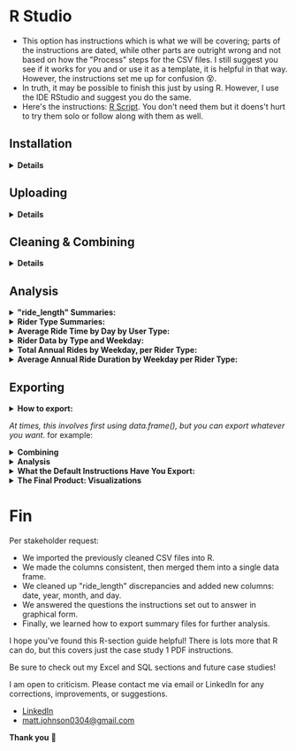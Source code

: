 # R Studio
* This option has instructions which is what we will be covering; parts of the instructions are dated, while other parts are outright wrong and not based on how the "Process" steps for the CSV files. I still suggest you see if it works for you and or use it as a template, it is helpful in that way. However, the instructions set me up for confusion 😵.
* In truth, it may be possible to finish this just by using R. However, I use the IDE RStudio and suggest you do the same.
* Here's the instructions: [R Script](https://docs.google.com/document/d/1TTj5KNKf4BWvEORGm10oNbpwTRk1hamsWJGj6qRWpuI/edit). You don't need them but it doens't hurt to try them solo or follow along with them as well.  

## Installation
<details>
  <summary><strong>Details</strong></summary>
  
### Click here ➡️ [R](https://cloud.r-project.org/bin/windows/base/R-4.3.0-win.exe)

* I created an auto-download link because I find the CRAN website confusing 😵. 
* Keep in mind that R does not auto-update. Also, that old versions stay on your hard drive.
* Run through the setup, keeping all the default settings.

### Click here ➡️ [R Studio](https://download1.rstudio.org/electron/windows/RStudio-2023.06.0-421.exe)
* I created an auto-download link because why not.
* Keep in mind that RStudio does not auto-update, nor do the libraries, but it will prompt you when updates are available. 
* Run through the setup, keeping all the default settings.
  
### Make sure you create a directory for your project
  * The far top-right has a tab just below the RStudio "Close tab" click it > New Project > New Directory > New Project >  name your directory and its location > Create Project.
  
<details>
  <summary><strong>Settings</strong></summary> 
  
  * To change RStudio to nightmode: Tools > Global Options > Appearance > Editor theme > "Tomorrow Night" is my current selection.
  * I prefer this pane layout. I ask that you consider it yourself. To change it: View > Panes > Pane Layout. However, it is all preference: 
  
![RStudio](RStudio.PNG)
  
</details>

</details>

## Uploading 

<details>
    <summary><strong>Details</strong></summary>
<em> Note: The point of this set of instructions is to answer "In what ways do members and casual riders use Divvy bikes differently?". </em> We can use R to answer other questions as well.
  
* In my opinion, to save on typing, you should copy the instructions listed at the top of this page into a new R script or copy [mine](https://github.com/MjxSjx/Portfolio/blob/main/Case%20Study%201%20-%20bike-share%20analysis/R%20Results/bike_riders.R), which is what I did.
* File tab > New File > R Script. Copy the instructions and paste them into your new script, then: File tab > Save As > bike_riders.R <em>(or whatever file name you like).</em> 
  
<details>
  <summary><strong>Instructions</strong></summary>
  
<ol>
<li> We potentially need to install tidyverse. <em> It's likely you already have it installed if you took the Coursera Google Data Analytics course and followed their instructions word for word. You installed tidyverse like 15 times 🤣. </em> </li>
<details>
  <summary><strong>Install packages</strong></summary>

* <em> We do not need "lubridate" and "ggplot2" installed because "tidyverse" already comes with them. </em>
`install.packages("tidyverse")`

</details>
  
<li> After installing the libraries, you still need to load them. This is where copying the instructions into an R script is so helpful. Simply highlight the line that reads "library(tidyverse)" and then hold CTRL+ENTER or click the "Run" button at the top-right of the Script tab. </li>
  <details>
  <summary><strong>Load packages</strong></summary>

* <em> We do not need "lubridate" and "ggplot2" loaded because "tidyverse" already does that for us. </em>    
`library(tidyverse)`

</details>

<li>Now we check and set the directory.</li>
  
  <details>
    <summary><strong>Check and set directory</strong></summary>

```
# displays your working directory
getwd() 

# sets your working directory 
setwd("Your Directory location") 

# check you set your directory correctly
getwd() 
```
    
 </details>
  
<li> It's time to upload the CSV files we cleaned earlier. </li>
    <details>
    <summary><strong>CSV files</strong></summary>
      <em>Simple file names mean less typing</em>

```      
db1 <- read_csv("202205-tripdata.csv")
db2 <- read_csv("202206-tripdata.csv")
db3 <- read_csv("202207-tripdata.csv")
db4 <- read_csv("202208-tripdata.csv")
db5 <- read_csv("202209-tripdata.csv")
db6 <- read_csv("202210-tripdata.csv")
db7 <- read_csv("202211-tripdata.csv")
db8 <- read_csv("202212-tripdata.csv")
db9 <- read_csv("202301-tripdata.csv")
db10 <- read_csv("202302-tripdata.csv")
db11 <- read_csv("202303-tripdata.csv")
db12 <- read_csv("202304-tripdata.csv")
```

<em>Check your "Environment" tab to see that all 12 files are loaded in R Studio</em>

</details>
  
<li> Check once again that all 12 column names are consistent. </li>
  <details>
    <summary><strong>Checking column names </strong></summary>

```  
colnames(db1)
colnames(db2)
colnames(db3)
colnames(db4)
colnames(db5)
colnames(db6)
colnames(db7)
colnames(db8)
colnames(db9)
colnames(db10)
colnames(db11)
colnames(db12)
```
</details>
  
<li> There is no need to rename columns or use mutate() on "ride_id" or "rideable_type" if you're using data after 2020. </li>
    <details>
 <summary><strong> Double checking column names </strong></summary>
  <em> Simply check the structure of each file </em>

``` 
str(db1)
str(db2)
str(db3)
str(db4)
str(db5)
str(db6)
str(db7)
str(db8)
str(db9)
str(db10)
str(db11)
str(db12)
```

<em>Notice all column names are already correct, and both columns listed directly above are already labeled as "col_character()"</em>
</ol>
  
</details>
</details>
  
## Cleaning & Combining

  <details>
    <summary><strong>Details</strong></summary>
<ol>
 <li>Making one large data frame.</li> 
 <details>
 <summary><strong>Combining</strong></summary>

```
all_trips <- bind_rows(db1,db2,db3,db4,db5,db6,db7,db8,db9,db10,db11,db12)   
```

</details>
   
<li> The PDF instructions have us removing some columns. We don't <em>"need to,"</em> though. Deeper investigations can be done if they are left; however, they are investigations already covered in my SQL guide. </li>
<details>
  <summary><strong>Removing columns</strong></summary>
  <em> birthyear and gender only apply to data from 2020 and older and do not exist in our files. </em> 

```  
all_trips <- all_trips %>%  select(-c(start_lat, start_lng, end_lat, end_lng))
```
  
</details>

<li> Changing "ride_length" to cooperate with us. </li> 
<details>
  <summary><strong> Changing "ride_length" </strong></summary>
  <em> This was a pain.  The default instructions did not work for me. The solution is simple but understanding how and why every other solution broke the syntax took me half a day. Feel free to solve this yourself by using the default instructions listed at the very top. The answer will always be here waiting for you. </em> 
<details>
  <summary><strong> <em>Spoiler Ahead! </em></strong></summary>

```  
all_trips$ride_length <- as.numeric(as.POSIXlt(all_trips$ride_length, format = "%H:%M:%S"))
```

</details> 
</details>  
  
<li> Inspecting the new table we've created. </li>  
<details>
  <summary><strong>Inspection syntax</strong></summary>
  <em> This is all important information about our data frame. </em> 

```
# List of column names
colnames(all_trips)

# How many rows are in data frame?
nrow(all_trips)

# Dimensions of the data frame?
dim(all_trips)

# See the first 6 rows of data frame.  Also tail(all_trips)
head(all_trips)

# See list of columns and data types (numeric, character, etc)
str(all_trips)

# Statistical summary of data. Mainly for numerics
summary(all_trips)

```
  
</details>  
  
<li> There is no need to use mutate() on "casual_member" which only applies to data from 2020 and older. </em> </li>   
<details>
  <summary><strong>Checking column "member_casual"</strong></summary>
    <em> Run this code to prove to yourself that you're in the clear </em>

```  
distinct_values <- unique(all_trips$member_casual)

print(distinct_values)
```

 <em> Notice your results are only "casual" and "member" </em>                     
</details>  

<li> Adding a "date" column.</li>     
<details>
  <summary><strong>Adding date</strong></summary>
   <em> This too caused a headache for me, although not as severe. The default instructions did not work for me. </em>

  <details>
  <summary><strong>Spoilers Ahead! </strong></summary>

```    
all_trips$date <- as.Date(all_trips$started_at, format = "%m/%d/%Y %H:%M")
```
  
</details>
 </details>

<li> Adding columns: month, day, and year of each ride. Plus, altering the day_of_week column. </em>       
<details>
 <summary><strong>Adding columns </strong></summary>

```  
all_trips$month <- format(as.Date(all_trips$date), "%m")

all_trips$day <- format(as.Date(all_trips$date), "%d")

all_trips$year <- format(as.Date(all_trips$date), "%Y")

all_trips$day_of_week <- format(as.Date(all_trips$date), "%A")
```

</details>

<li> Removing bad data.</li> 
<details>
  <summary><strong>Removing negative numbers</strong></summary>
   <em> We already took care of this in our Excel work. </em>

```
all_trips_v2 <- all_trips[!(all_trips$start_station_name == "HQ QR" | all_trips$ride_length<0),]
```

</details>

</ol>
 
</details>
      
## Analysis

<details>
<summary><strong>"ride_length" Summaries: </strong></summary>
<em> Time for descriptive analysis on ride_length (all figures in seconds) </em>

```
mean(all_trips_v2$ride_length)

median(all_trips_v2$ride_length)

max(all_trips_v2$ride_length)

min(all_trips_v2$ride_length)

summary(all_trips_v2$ride_length)
```

</details>


<details>
<summary><strong>Rider Type Summaries: </strong></summary>
<em>Compare members and casual users</em>

```
aggregate(all_trips_v2$ride_length ~ all_trips_v2$member_casual, FUN = mean)

aggregate(all_trips_v2$ride_length ~ all_trips_v2$member_casual, FUN = median)

aggregate(all_trips_v2$ride_length ~ all_trips_v2$member_casual, FUN = max)

aggregate(all_trips_v2$ride_length ~ all_trips_v2$member_casual, FUN = min)
```
  
</details>


<details>
<summary><strong>Average Ride Time by Day by User Type: </strong></summary>
<em> First, we should put the days of the week in order. </em>
  
```
all_trips_v2$day_of_week <- ordered(all_trips_v2$day_of_week, levels=c("Sunday", "Monday", "Tuesday", "Wednesday", "Thursday", "Friday", "Saturday"))
```

<em> I also rounded it up for visual appeal. </em>
  
```
aggregate(all_trips_v2$ride_length ~ all_trips_v2$member_casual + all_trips_v2$day_of_week, FUN = function(x) round(mean(x), 2))
```

</details>

<details>
<summary><strong>Rider Data by Type and Weekday: </strong></summary>
<em> Another place where we must <strong>first</strong> format to utilize further investigations </em>
  
```  
all_trips_v2 <- all_trips_v2 %>% mutate(started_at = as.POSIXct(started_at, format = "%m/%d/%Y %H:%M"))
```

<em>This is the actual code:</em>

```
all_trips_v2 %>%
  mutate(weekday = wday(started_at, label = TRUE)) %>%
  group_by(member_casual, weekday) %>%
  summarise(
    number_of_rides = n(),
    average_duration = mean(ride_length)
  ) %>%
  arrange(member_casual, weekday)
```  
</details>


<details>
<summary><strong>Total Annual Rides by Weekday, per Rider Type: </strong></summary>
<em> The first visual product the instructions seek to produce is this code. I pasted my results in the exporting section.</em>

```
all_trips_v2 %>%
  mutate(weekday = wday(started_at, label = TRUE)) %>%
  group_by(member_casual, weekday) %>%
  summarise(
    number_of_rides = n(),
    average_duration = mean(ride_length)
    ) %>%
  arrange(member_casual, weekday) %>%
  ggplot(aes(x = weekday, y = number_of_rides, fill = member_casual)) +
  geom_col(position = "dodge") +
  scale_y_continuous(labels = scales::comma) +
  labs(title = "Total Annual Rides by Weekday")
```
<em> I added some quality-of-life syntax: A title and better Y-axis scaling </em>

</details>


<details>
<summary><strong>Average Annual Ride Duration by Weekday per Rider Type: </strong></summary>
<em> The second visual product the instructions seek to produce is this code. I pasted my results in the exporting section.</em>
  
```
all_trips_v2 %>%
  mutate(weekday = wday(started_at, label = TRUE)) %>%
  group_by(member_casual, weekday) %>%
  summarise(
    number_of_rides = n(),
    average_duration = mean(ride_length)
    ) %>%
  arrange(member_casual, weekday) %>%
  ggplot(aes(x = weekday, y = average_duration / 60, fill = member_casual)) +
  geom_col(position = "dodge") +
  scale_y_continuous(labels = scales::comma) +
  labs(title = "Average Annual Ride Duration by Weekday", y = "Average Duration (minutes)")
```
<em> I added some quality-of-life syntax: A title and better Y-axis scaling that transforms seconds into minutes. </em>

</details>


## Exporting

<details>
<summary><strong> How to export: </strong></summary> 

<ol>
<li><strong> You need to choose your file format: </strong></li>

Exporting data examples:

```  
"write.csv()", "write.json()", "write.xlsx()," and so on
```

Exporting plot examples:

```  
"jpeg()" "pdf()", ".png()," and so on
```
  
<li><strong> You need to choose the data you're exporting: </strong></li>

This is what you're picking to export

```
write.csv(all_trips)
```

This is what you're picking to export

```
write.csv(all_trips$ride_length) 
```

<li><strong> You need to choose your file path: </strong></li>
<em> Inside your export function, use the parameter syntax: file = "your destination" </em>

This will save to your current R directory

```
write.csv(all_trips, file = "all_trips.csv", row.names = FALSE)
```

This will save your file inside D > Merit

```
write.csv(all_trips, file = "D:/Merit/all_trips.csv", row.names = FALSE) 
```

</details>

</ol>


<em> At times, this involves first using data.frame(), but you can export whatever you want. </em> for example: 

<details>
<summary><strong> Combining </strong></summary>
  
* When you combine your 12 sheets into one data frame
* If you make a custom data frame for detailed specifics
* The list is endless! Think of the nearly 30 queues we made in SQL. All of those can be done in R, plus more!

</details>

<details>
<summary><strong> Analysis </strong></summary>
  
* "ride_length" summaries
* Rider-type summaries
* Average Ride Time by Day by User Type
* Rider Data by Type and Weekday
  
</details>

<details>
<summary><strong> What the Default Instructions Have You Export:</strong></summary>
  
<em> counts is just the variable name for the data to export </em>
  
` counts <- aggregate(all_trips_v2$ride_length ~ all_trips_v2$member_casual + all_trips_v2$day_of_week, FUN = mean) `

<em> file_path is just the variable name for the file destination </em>

` file_path <- "Your_file_destination/avg_ride_length.csv"`

<em> Bringing it all together with file type </em>

` write.csv(counts, file = file_path, row.names = FALSE)`

</details>


<details>
<summary><strong> The Final Product: Visualizations </strong></summary>
  <em> These two images are the results the R instructions are seeking </em>
  
* Total Annual Rides by Weekday per Rider Type:
![Total Annual Rides by Weekday Per Rider Type](Total_Annual_Rides.png)

* Average Annual Ride Duration by Weekday per Rider Type:
![Average Annual Ride Duration - by Weekday Per Rider Type](Average_Annual_Ride_Duration.png)

 
* However, you can do any number of visualizations with R!

</details>


# Fin
Per stakeholder request: 
* We imported the previously cleaned CSV files into R.
* We made the columns consistent, then merged them into a single data frame.
* We cleaned up "ride_length" discrepancies and added new columns: date, year, month, and day. 
* We answered the questions the instructions set out to answer in graphical form.
* Finally, we learned how to export summary files for further analysis.

I hope you've found this R-section guide helpful! There is lots more that R can do, but this covers just the case study 1 PDF instructions.

Be sure to check out my Excel and SQL sections and future case studies!

I am open to criticism. Please contact me via email or LinkedIn for any corrections, improvements, or suggestions.

- [LinkedIn](https://www.linkedin.com/in/matt-johnson0304)
- matt.johnson0304@gmail.com

**Thank you** :bow:
